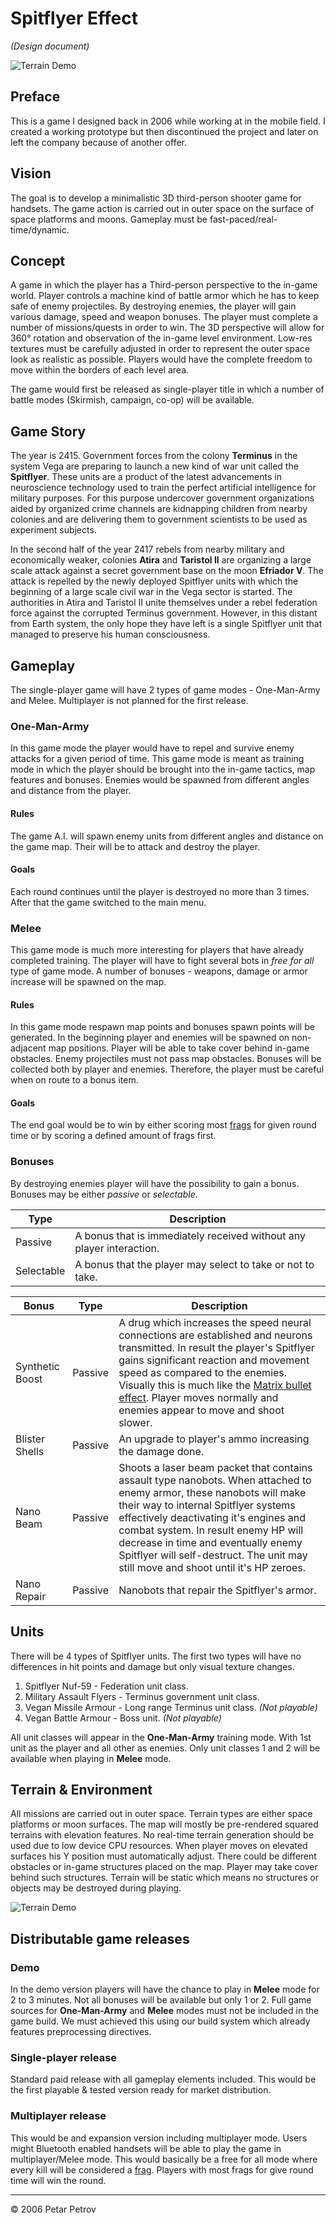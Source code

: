 Spitflyer Effect
========================

_(Design document)_

![Terrain Demo](http://i.imgur.com/yyhwNhK.png)

## Preface

This is a game I designed back in 2006 while working at in the mobile field. I created a working prototype but then discontinued the project and later on left the company because of another offer. 

## Vision

The goal is to develop a minimalistic 3D third-person shooter game for handsets. The game action is carried out in outer space on the surface of space platforms and moons. Gameplay must be fast-paced/real-time/dynamic.

## Concept

A game in which the player has a Third-person perspective to the in-game world. Player controls a machine kind of battle armor which he has to keep safe of enemy projectiles. By destroying enemies, the player will gain various damage, speed and weapon bonuses. The player must complete a number of missions/quests in order to win. The 3D perspective will allow for 360° rotation and observation of the in-game level environment. Low-res textures must be carefully adjusted in order to represent the outer space look as realistic as possible. Players would have the complete freedom to move within the borders of each level area. 

The game would first be released as single-player title in which a number of battle modes (Skirmish, campaign, co-op) will be available. 

## Game Story

The year is 2415. Government forces from the colony **Terminus** in the system Vega are preparing to launch a new kind of war unit called the **Spitflyer**. These units are a product of the latest advancements in neuroscience technology used to train the perfect artificial intelligence for military purposes. For this purpose undercover government organizations aided by organized crime channels are kidnapping children from nearby colonies and are delivering them to government scientists to be used as experiment subjects.

In the second half of the year 2417 rebels from nearby military and economically weaker, colonies **Atira** and **Taristol II** are organizing a large scale attack against a secret government base on the moon **Efriador V**. The attack is repelled by the newly deployed Spitflyer units with which the beginning of a large scale civil war in the Vega sector is started. The authorities in Atira and Taristol II unite themselves under a rebel federation force against the corrupted Terminus government. However, in this distant from Earth system, the only hope they have left is a single Spitflyer unit that managed to preserve his human consciousness.

## Gameplay

The single-player game will have 2 types of game modes - One-Man-Army and Melee.
Multiplayer is not planned for the first release.

### One-Man-Army 
In this game mode the player would have to repel and survive enemy attacks for a given period of time. This game mode is meant as training mode in which the player should be brought into the in-game tactics, map features and bonuses. Enemies would be spawned from different angles and distance from the player.

#### Rules
The game A.I. will spawn enemy units from different angles and distance on the game map. Their will be to attack and destroy the player.

#### Goals
Each round continues until the player is destroyed no more than 3 times. After that the game switched to the main menu.

### Melee
This game mode is much more interesting for players that have already completed training. The player will have to fight several bots in _free for all_ type of game mode. A number of bonuses - weapons, damage or armor increase will be spawned on the map. 

#### Rules
In this game mode respawn map points and bonuses spawn points will be generated. In the beginning player and enemies will be spawned on non-adjacent map positions. Player will be able to take cover behind in-game obstacles. Enemy projectiles must not pass map obstacles. Bonuses will be collected both by player and enemies. Therefore, the player must be careful when on route to a bonus item.

#### Goals
The end goal would be to win by either scoring most [frags](http://bit.ly/1tmNyI) for given round time or by scoring a defined amount of frags first.

### Bonuses
By destroying enemies player will have the possibility to gain a bonus. Bonuses may be either _passive_ or _selectable_.

 Type | Description 
 ---- | ----------- 
Passive | A bonus that is immediately received without any player interaction.
Selectable | A bonus that the player may select to take or not to take.


  Bonus        | Type          | Description  
 ------------- |:-------------:| ------------ 
Synthetic Boost      | Passive | A drug which increases the speed neural connections are established and neurons transmitted. In result the player's Spitflyer gains significant reaction and movement speed as compared to the enemies. Visually this is much like the [Matrix bullet effect](http://en.wikipedia.org/wiki/Bullet_time). Player moves normally and enemies appear to move and shoot slower.
Blister Shells      | Passive |  An upgrade to player's ammo increasing the damage done.
Nano Beam | Passive |  Shoots a laser beam packet that contains assault type nanobots.  When attached to enemy armor, these nanobots will make their way to internal Spitflyer systems effectively deactivating it's engines and combat system. In result enemy HP will decrease in time and eventually enemy Spitflyer will self-destruct. The unit may still move and shoot until it's HP zeroes.
Nano Repair | Passive | Nanobots that repair the Spitflyer's armor.

## Units
There will be 4 types of Spitflyer units. The first two types will have no differences in hit points and damage but only visual texture changes.

  1. Spitflyer Nuf-59 - Federation unit class.
  2. Military Assault Flyers - Terminus government unit class.
  3. Vegan Missile Armour - Long range Terminus unit class. *(Not playable)*
  4. Vegan Battle Armour - Boss unit. *(Not playable)*

All unit classes will appear in the **One-Man-Army** training mode.  With 1st unit as the player and all other as enemies. Only unit classes 1 and 2 will be available when playing in **Melee** mode.

## Terrain & Environment
All missions are carried out in outer space. Terrain types are either space platforms or moon surfaces. The map will mostly be pre-rendered squared terrains with elevation features. No real-time terrain generation should be used due to low device CPU resources. When player moves on elevated surfaces his Y position must automatically adjust. There could be different obstacles or in-game structures placed on the map. Player may take cover behind such structures.  Terrain will be static which means no structures or objects may be destroyed during playing.

![Terrain Demo](http://i.imgur.com/JaMUCDP.png)

## Distributable game releases

### Demo
In the demo version players will have the chance to play in **Melee** mode for 2 to 3 minutes. Not all bonuses will be available but only 1 or 2. Full game sources for **One-Man-Army** and **Melee** modes must not be included in the game build. We must achieved this using our build system which already features preprocessing directives.

### Single-player release
Standard paid release with all gameplay elements included. This would be the first playable & tested version ready for market distribution.

### Multiplayer release
This would be and expansion version including multiplayer mode. Users might Bluetooth enabled handsets will be able to play the game in multiplayer/Melee mode. This would basically be a free for all mode where every kill will be considered a [frag](http://bit.ly/1tmNyI). Players with most frags for give round time will win the round.

___
© 2006 Petar Petrov

